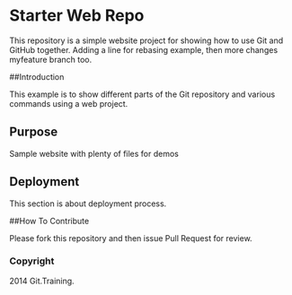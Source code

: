 # Starter Web Repo

This repository is a simple website project for showing how to use Git and GitHub together.
Adding a line for rebasing example, then more changes myfeature branch too.

##Introduction

This example is to show different parts of the Git repository and various commands
using a web project.

## Purpose

Sample website with plenty of files for demos

## Deployment

This section is about deployment process.

##How To Contribute

Please fork this repository and then issue Pull Request for
review.

### Copyright

2014 Git.Training.